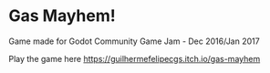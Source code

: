 # Gas Mayhem!
Game made for Godot Community Game Jam - Dec 2016/Jan 2017

Play the game here
https://guilhermefelipecgs.itch.io/gas-mayhem
